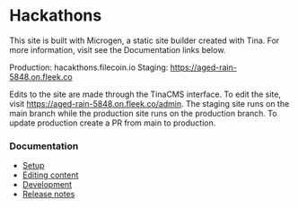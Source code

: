 # Hackathons

This site is built with Microgen, a static site builder created with Tina. For more information, visit see the Documentation links below.

Production: hacakthons.filecoin.io
Staging: https://aged-rain-5848.on.fleek.co

Edits to the site are made through the TinaCMS interface. To edit the site, visit https://aged-rain-5848.on.fleek.co/admin. The staging site runs on the main branch while the production site runs on the production branch. To update production create a PR from main to production.

### Documentation

- [Setup](docs/SETUP.md)
- [Editing content](docs/EDITING.md)
- [Development](docs/DEVELOPMENT.md)
- [Release notes](docs/RELEASE_NOTES.md)

